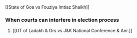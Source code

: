 [[State of Goa vs Fouziya Imtiaz Shaikh]]

### When courts can interfere in election process
1. [[UT of Ladakh & Ors vs J&K National Conference & Anr.]]